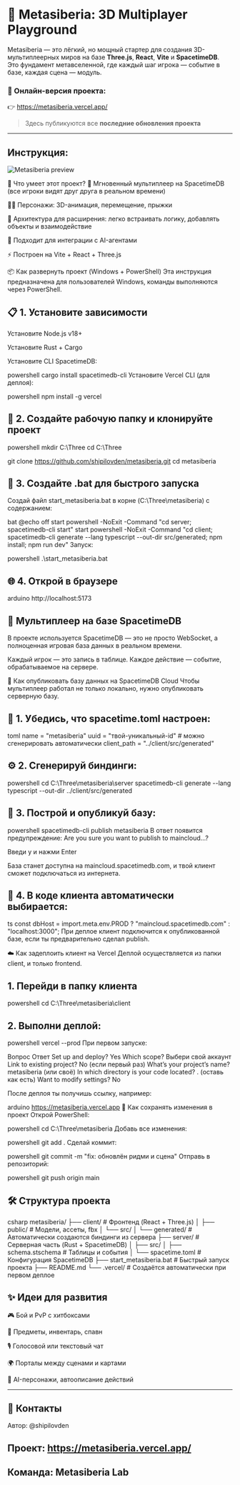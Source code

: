 # 🧠 Metasiberia: 3D Multiplayer Playground

Metasiberia — это лёгкий, но мощный стартер для создания 3D-мультиплеерных миров на базе **Three.js**, **React**, **Vite** и **SpacetimeDB**.  
Это фундамент метавселенной, где каждый шаг игрока — событие в базе, каждая сцена — модуль.

### 🔗 Онлайн-версия проекта:
👉 https://metasiberia.vercel.app/  
> Здесь публикуются все **последние обновления проекта**

---

## Инструкция:


![Metasiberia preview](./screenshot.png)

🚀 Что умеет этот проект?
📡 Мгновенный мультиплеер на SpacetimeDB (все игроки видят друг друга в реальном времени)

🧍‍♂️ Персонажи: 3D-анимация, перемещение, прыжки

🔌 Архитектура для расширения: легко встраивать логику, добавлять объекты и взаимодействие

🧠 Подходит для интеграции с AI-агентами

⚡ Построен на Vite + React + Three.js

📦 Как развернуть проект (Windows + PowerShell)
Эта инструкция предназначена для пользователей Windows, команды выполняются через PowerShell.

## 📋 1. Установите зависимости
Установите Node.js v18+

Установите Rust + Cargo

Установите CLI SpacetimeDB:

powershell
cargo install spacetimedb-cli
Установите Vercel CLI (для деплоя):

powershell
npm install -g vercel
## 📁 2. Создайте рабочую папку и клонируйте проект
powershell
mkdir C:\Three
cd C:\Three

git clone https://github.com/shipilovden/metasiberia.git
cd metasiberia
## 🧰 3. Создайте .bat для быстрого запуска
Создай файл start_metasiberia.bat в корне (C:\Three\metasiberia) с содержанием:

bat
@echo off
start powershell -NoExit -Command "cd server; spacetimedb-cli start"
start powershell -NoExit -Command "cd client; spacetimedb-cli generate --lang typescript --out-dir src/generated; npm install; npm run dev"
Запуск:

powershell
.\start_metasiberia.bat
## 🌐 4. Открой в браузере
arduino
http://localhost:5173
## 🧠 Мультиплеер на базе SpacetimeDB
В проекте используется SpacetimeDB — это не просто WebSocket, а полноценная игровая база данных в реальном времени.

Каждый игрок — это запись в таблице. Каждое действие — событие, обрабатываемое на сервере.

📡 Как опубликовать базу данных на SpacetimeDB Cloud
Чтобы мультиплеер работал не только локально, нужно опубликовать серверную базу.

## 📌 1. Убедись, что spacetime.toml настроен:
toml
name = "metasiberia"
uuid = "твой-уникальный-id" # можно сгенерировать автоматически
client_path = "../client/src/generated"
## ⚙️ 2. Сгенерируй биндинги:
powershell
cd C:\Three\metasiberia\server
spacetimedb-cli generate --lang typescript --out-dir ../client/src/generated
## 🧱 3. Построй и опубликуй базу:
powershell
spacetimedb-cli publish metasiberia
В ответ появится предупреждение: Are you sure you want to publish to maincloud...?

Введи y и нажми Enter

База станет доступна на maincloud.spacetimedb.com, и твой клиент сможет подключаться из интернета.

## 🔁 4. В коде клиента автоматически выбирается:
ts
const dbHost = import.meta.env.PROD
  ? "maincloud.spacetimedb.com"
  : "localhost:3000";
При деплое клиент подключится к опубликованной базе, если ты предварительно сделал publish.

☁️ Как задеплоить клиент на Vercel
Деплой осуществляется из папки client, и только frontend.

## 1. Перейди в папку клиента
powershell
cd C:\Three\metasiberia\client
## 2. Выполни деплой:
powershell
vercel --prod
При первом запуске:

Вопрос	Ответ
Set up and deploy?	Yes
Which scope?	Выбери свой аккаунт
Link to existing project?	No (если первый раз)
What’s your project’s name?	metasiberia (или своё)
In which directory is your code located?	. (оставь как есть)
Want to modify settings?	No

После деплоя ты получишь ссылку, например:

arduino
https://metasiberia.vercel.app
💾 Как сохранять изменения в проект
Открой PowerShell:

powershell
cd C:\Three\metasiberia
Добавь все изменения:

powershell
git add .
Сделай коммит:

powershell
git commit -m "fix: обновлён ридми и сцена"
Отправь в репозиторий:

powershell
git push origin main
## 🛠 Структура проекта
csharp
metasiberia/
├── client/                  # Фронтенд (React + Three.js)
│   ├── public/              # Модели, ассеты, fbx
│   └── src/
│       └── generated/       # Автоматически создаются биндинги из сервера
├── server/                  # Серверная часть (Rust + SpacetimeDB)
│   ├── src/
│   ├── schema.stschema      # Таблицы и события
│   └── spacetime.toml       # Конфигурация SpacetimeDB
├── start_metasiberia.bat    # Быстрый запуск проекта
├── README.md
└── .vercel/                 # Создаётся автоматически при первом деплое
## ✨ Идеи для развития
🎮 Бой и PvP с хитбоксами

🎯 Предметы, инвентарь, спавн

🎙 Голосовой или текстовый чат

🌍 Порталы между сценами и картами

🧠 AI-персонажи, автоописание действий

---

## 🤝 Контакты
Автор: @shipilovden

## Проект: https://metasiberia.vercel.app/ 

## Команда: Metasiberia Lab